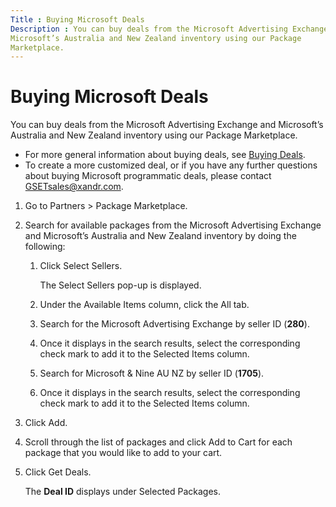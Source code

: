 ```yaml
---
Title : Buying Microsoft Deals
Description : You can buy deals from the Microsoft Advertising Exchange and
Microsoft’s Australia and New Zealand inventory using our Package
Marketplace.
---
```



# Buying Microsoft Deals



You can buy deals from the Microsoft Advertising Exchange and
Microsoft’s Australia and New Zealand inventory using our Package
Marketplace.



- For more general information about buying deals, see
  <a href="buying-deals.html" class="xref">Buying Deals</a>.
- To create a more customized deal, or if you have any further questions
  about buying Microsoft programmatic deals, please contact
  GSETsales@xandr.com.





1.  Go to
    Partners
    \> Package
    Marketplace.
2.  Search for available packages from the
    Microsoft Advertising Exchange and Microsoft’s Australia and New
    Zealand inventory by doing the following:
    1.  Click Select
        Sellers.
        

        The Select Sellers pop-up
        is displayed.

        
    2.  Under the
        Available Items column, click
        the All tab.
    3.  Search for the Microsoft Advertising
        Exchange by seller ID (**280**).
    4.  Once it displays in the search results,
        select the corresponding check mark to add it to the
        Selected Items column.
    5.  Search for Microsoft & Nine AU NZ by seller
        ID (**1705**).
    6.  Once it displays in the search results,
        select the corresponding check mark to add it to the
        Selected Items column.
3.  Click
    Add.
4.  Scroll through the list of packages and click
    Add to Cart for each package that
    you would like to add to your cart.
5.  Click Get
    Deals.
    

    The **Deal ID** displays under
    Selected Packages.

    






